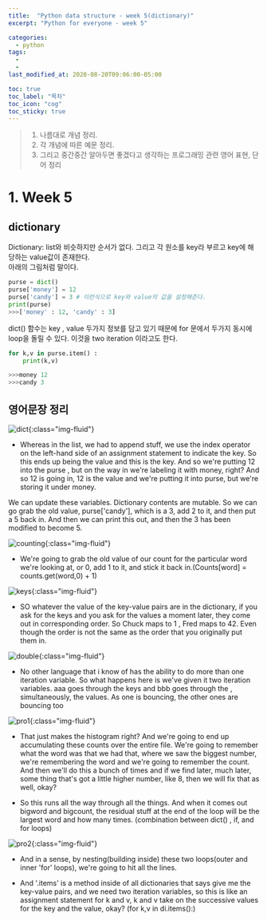```yaml
---
title:  "Python data structure - week 5(dictionary)"
excerpt: "Python for everyone - week 5"

categories:
  - python
tags:
  - 
  - 
last_modified_at: 2020-08-20T09:06:00-05:00

toc: true
toc_label: "목차"
toc_icon: "cog"
toc_sticky: true
---
```


> 1. 나름대로 개념 정리.  
> 2. 각 개념에 따른 예문 정리.  
> 3. 그리고 중간중간 알아두면 좋겠다고 생각하는 프로그래밍 관련 영어 표현, 단어 정리


# 1. Week 5

## dictionary

Dictionary: list와 비슷하지만 순서가 없다. 그리고 각 원소를 key라 부르고 key에 해당하는 value값이 존재한다.  
아래의 그림처럼 말이다.

```python
purse = dict()
purse['money'] = 12
purse['candy'] = 3 # 이런식으로 key와 value의 값을 설정해준다.
print(purse)
>>>['money' : 12, 'candy' : 3]
```

dict() 함수는 key , value 두가지 정보를 담고 있기 때문에 for 문에서 두가지 동시에 loop을 돌릴 수 있다. 이것을 two iteration 이라고도 한다.

```python
for k,v in purse.item() : 
    print(k,v)

>>>money 12
>>>candy 3
```
## 영어문장 정리

![dict](https://yeonghunko.github.io/assets/img/coursera-python/dict.png){:class="img-fluid"}

- Whereas in the list, we had to append stuff, we use the index operator on the left-hand side of an assignment statement to indicate the key. So this ends up being the value and this is the key. And so we're putting 12 into the purse , but on the way in we're labeling it with money, right? And so 12 is going in, 12 is the value and we're putting it into purse, but we're storing it under money. 

We can update these variables. Dictionary contents are mutable. So we can go grab the old value, purse['candy'], which is a 3, add 2 to it, and then put a 5 back in. And then we can print this out, and then the 3 has been modified to become 5.


![counting](https://yeonghunko.github.io/assets/img/coursera-python/counting.png){:class="img-fluid"}

- We're going to grab the old value of our count for the particular word we're looking at, or 0, add 1 to it, and stick it back in.(Counts[word] = counts.get(word,0) + 1)


![keys](https://yeonghunko.github.io/assets/img/coursera-python/keys.png){:class="img-fluid"}


- SO whatever the value of the key-value pairs are in the dictionary, if you ask for the keys and you ask for the values a moment later, they come out in corresponding order. So Chuck maps to 1 , Fred maps to 42. Even though the order is not the same as the order that you originally put them in.

![double](https://yeonghunko.github.io/assets/img/coursera-python/double.png){:class="img-fluid"}


- No other language that i know of has the ability to do more than one iteration variable. So what happens here is we've given it two iteration variables. aaa goes through the keys and bbb goes through the , simultaneously, the values. As one is bouncing, the other ones are bouncing too

![pro1](https://yeonghunko.github.io/assets/img/coursera-python/pro1.png){:class="img-fluid"}


- That just makes the histogram right? And we're going to end up accumulating these counts over the entire file.  We're going to remember what the word was that we had that, where we saw the biggest number, we're remembering the word and we're going to remember the count. And then we'll do this a bunch of times and if we find later, much later, some thing that's got a little higher number, like 8, then we will fix that as well, okay? 

- So this runs all the way through all the things. And when it comes out bigword and bigcount, the residual stuff at the end of the loop will be the largest word and how many times. (combination between dict() , if, and for loops)

![pro2](https://yeonghunko.github.io/assets/img/coursera-python/pro2.png){:class="img-fluid"}


- And in a sense, by nesting(building inside) these two loops(outer and inner 'for' loops), we're going to hit all the lines.

- And '.items' is a method inside of all dictionaries that says give me the key-value pairs, and we need two iteration variables, so this is like an assignment statement for k and v, k and v take on the successive values for the key and the value, okay? (for k,v in di.items():)



